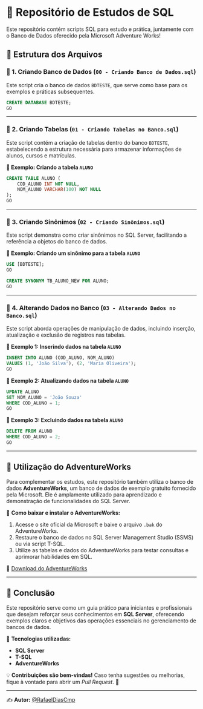 # 📌 Repositório de Estudos de SQL

Este repositório contém scripts SQL para estudo e prática, juntamente com o Banco de Dados oferecido pela Microsoft Adventure Works!

## 📂 Estrutura dos Arquivos

### 📌 1. Criando Banco de Dados (`00 - Criando Banco de Dados.sql`)

Este script cria o banco de dados `BDTESTE`, que serve como base para os exemplos e práticas subsequentes.

```sql
CREATE DATABASE BDTESTE;
GO
```

---

### 📌 2. Criando Tabelas (`01 - Criando Tabelas no Banco.sql`)

Este script contém a criação de tabelas dentro do banco `BDTESTE`, estabelecendo a estrutura necessária para armazenar informações de alunos, cursos e matrículas.

**🔹 Exemplo: Criando a tabela `ALUNO`**

```sql
CREATE TABLE ALUNO (
    COD_ALUNO INT NOT NULL,
    NOM_ALUNO VARCHAR(100) NOT NULL
);
GO
```

---

### 📌 3. Criando Sinônimos (`02 - Criando Sinônimos.sql`)

Este script demonstra como criar sinônimos no SQL Server, facilitando a referência a objetos do banco de dados.

**🔹 Exemplo: Criando um sinônimo para a tabela `ALUNO`**

```sql
USE [BDTESTE];
GO

CREATE SYNONYM TB_ALUNO_NEW FOR ALUNO;
GO
```

---

### 📌 4. Alterando Dados no Banco (`03 - Alterando Dados no Banco.sql`)

Este script aborda operações de manipulação de dados, incluindo inserção, atualização e exclusão de registros nas tabelas.

**🔹 Exemplo 1: Inserindo dados na tabela `ALUNO`**

```sql
INSERT INTO ALUNO (COD_ALUNO, NOM_ALUNO)
VALUES (1, 'João Silva'), (2, 'Maria Oliveira');
GO
```

**🔹 Exemplo 2: Atualizando dados na tabela `ALUNO`**

```sql
UPDATE ALUNO
SET NOM_ALUNO = 'João Souza'
WHERE COD_ALUNO = 1;
GO
```

**🔹 Exemplo 3: Excluindo dados na tabela `ALUNO`**

```sql
DELETE FROM ALUNO
WHERE COD_ALUNO = 2;
GO
```

---

## 📌 Utilização do AdventureWorks

Para complementar os estudos, este repositório também utiliza o banco de dados **AdventureWorks**, um banco de dados de exemplo gratuito fornecido pela Microsoft. Ele é amplamente utilizado para aprendizado e demonstração de funcionalidades do SQL Server.

📌 **Como baixar e instalar o AdventureWorks:**

1. Acesse o site oficial da Microsoft e baixe o arquivo `.bak` do AdventureWorks.
2. Restaure o banco de dados no SQL Server Management Studio (SSMS) ou via script T-SQL.
3. Utilize as tabelas e dados do AdventureWorks para testar consultas e aprimorar habilidades em SQL.

🔗 [Download do AdventureWorks](https://learn.microsoft.com/en-us/sql/samples/adventureworks-install-configure)

---

## 📌 Conclusão

Este repositório serve como um guia prático para iniciantes e profissionais que desejam reforçar seus conhecimentos em **SQL Server**, oferecendo exemplos claros e objetivos das operações essenciais no gerenciamento de bancos de dados.

📌 **Tecnologias utilizadas:**

- **SQL Server**
- **T-SQL**
- **AdventureWorks**

💡 **Contribuições são bem-vindas!** Caso tenha sugestões ou melhorias, fique à vontade para abrir um _Pull Request_. 🚀

---

✍ **Autor:** [@RafaelDiasCmp](https://github.com/RafaelDiasCmp)
